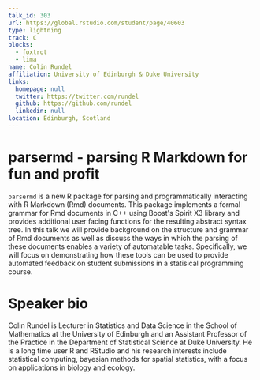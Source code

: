 ```yaml
---
talk_id: 303
url: https://global.rstudio.com/student/page/40603
type: lightning
track: C
blocks:
  - foxtrot
  - lima
name: Colin Rundel
affiliation: University of Edinburgh & Duke University
links:
  homepage: null
  twitter: https://twitter.com/rundel
  github: https://github.com/rundel
  linkedin: null
location: Edinburgh, Scotland
---
```


# parsermd - parsing R Markdown for fun and profit

`parsermd` is a new R package for parsing and programmatically interacting with R Markdown (Rmd) documents. This package implements a formal grammar for Rmd documents in C++ using Boost's Spirit X3 library and provides additional user facing functions for the resulting abstract syntax tree. In this talk we will provide background on the structure and grammar of Rmd documents as well as discuss the ways in which the parsing of these documents enables a variety of automatable tasks. Specifically, we will focus on demonstrating how these tools can be used to provide automated feedback on student submissions in a statisical programming course.

# Speaker bio

Colin Rundel is Lecturer in Statistics and Data Science in the School of Mathematics at the University of Edinburgh and an Assistant Professor of the Practice in the Department of Statistical Science at Duke University. He is a long time user R and RStudio and his research interests include statistical computing, bayesian methods for spatial statistics, with a focus on applications in biology and ecology.
